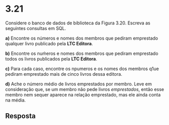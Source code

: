 # 3.21

Considere o banco de dados de biblioteca da Figura 3.20. Escreva as seguintes consultas em SQL.

**a)** Encontre os números e nomes dos membros que pediram emprestado qualquer livro publicado pela **LTC Editora**.

**b)** Encontre os nuḿeros e nomes dos membros que pediram emprestado todos os livros publicados pela **LTC Editora**.

**c)** Para cada caso, encontre os npumeros e os nomes dos membros q1ue pediram emprestado mais de cinco livros dessa editora.

**d)** Ache o número médio de livros emprestados por membro. Leve em consideração que, se um membro não pede livros *emprestados*, então esse membro nem sequer aparece na relação emprestado, mas ele ainda conta na média.

## Resposta
